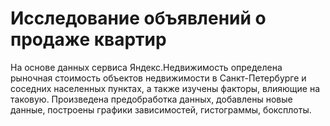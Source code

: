 # Исследование объявлений о продаже квартир

На основе данных сервиса Яндекс.Недвижимость определена рыночная стоимость объектов недвижимости в Санкт-Петербурге и соседних населенных пунктах, а также изучены факторы, влияющие на таковую. Произведена предобработка данных, добавлены новые данные, построены графики зависимостей, гистограммы, боксплоты.




